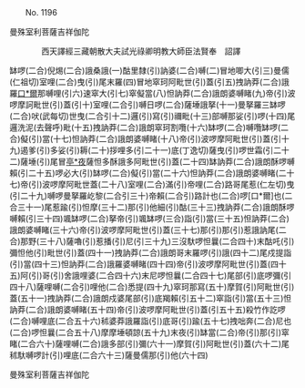 ﻿　　No. 1196

曼殊室利菩薩吉祥伽陀

　　　　西天譯經三藏朝散大夫試光祿卿明教大師臣法賢奉　詔譯


缽啰(二合)倪焬(二合)誐桑誐(一)酤里隸(引)訥婆(二合)嚩(二)冒地唧大(引三)曼儒(仁祖切)室哩(二合)曳(引)尾末羅(四)冒地窣珂阿毗世(引)蓋(引五)拽訥莽(二合)誐羅[口*爾](仁卿切)那嚩哩(引六)速窣大(引七)窣儗當(八)怛訥莽(二合)誐朗婆嚩睹(九)帝(引)波啰摩訶毗世(引)蓋(引十)室哩(二合引)嚩日啰(二合)薩埵誐拏(十一)曼拏羅三缽啰(二合)吠(武每切)世曳(二合引十二)邏(引)寫(引)禰毗(十三)部嚩那娑(引)啰(十四)尾邏洗泥(去聲呼)毗(十五)拽訥莽(二合)誐朗窣珂割囕(十六)缽啰(二合)嚩囕缽啰(二合)儗(引)當(十七)怛訥莽(二合)誐朗婆嚩睹(十八)帝(引)波啰摩阿毗世(引)蓋(引十九)遏爹(引)多娑(引)耨(二十)拶哩多(引二十一)底(丁逸切)薩曳(引)啰世霜(引二十二)薩埵(引)尾冒[亭*夜](切身二十三)薩怛多酥誐多阿毗世(引)蓋(二十四)缽訥莽(二合)誐朗酥啰嚩賴(引二十五)啰必大(引)缽啰(二合)儗(引)當(二十六)怛訥莽(二合)誐朗婆嚩睹(二十七)帝(引)波啰摩阿毗世蓋(二十八)室哩(二合)滿(引)帝哩(二合)路哥尾惹(仁左切)曳(引二十九)嚩啰曼拏羅屹黎(二合引三十)帝賴(二合引)路計也(二合)啰[口*爾]也(二合三十一)尾惹踰(引)怛摩(三十二)那(引)他細(引)酤(三十三)拽訥莽(二合)誐朗酥啰嚩賴(引三十四)颯缽啰(二合)拏帝(引)颯缽啰(三合)詣(引)當(三十五)怛訥莽(二合)誐朗婆嚩睹(三十六)帝(引)波啰摩阿毗世(引)蓋(三十七)那(引)那(引)惹誐訥尾(二合)那野(三十八)薩嚕(引)惹播(引)尼(引三十九)三沒馱啰怛曩(二合四十)末酤吒(引)彌怛他(引)毗世(引)蓋(四十一)拽訥莽(二合)誐朗哥末羅啰(引)誐(四十二)尾戍提詣(引)當(四十三)怛訥莽(二合)誐羅婆嚩睹(四十四)帝(引)波啰摩阿毗世(引)蓋(四十五)阿(引)哥(引)舍誐哩婆(二合四十六)末尼啰怛曩(二合四十七)尾部(引)底啰彌(引四十八)薩哩嚩(二合引)哩他(二合)悉提(四十九)窣珂那寫(五十)摩賀(引)阿毗世(引)蓋(五十一)拽訥莽(二合)誐朗戍婆尾部(引)底羯賴(引五十二)窣詣(引)當(五十三)怛訥莽(二合)誐朗婆嚩睹(五十四)帝(引)波啰摩阿毗世(引)蓋(引五十五)殺竹作訖啰(二合)嚩哩底(二合五十六)秫婆莽誐羅詣(引)底哥(引)踰(五十七)拽咄奔(二合)尼也(二合)啰怛曩(二合五十八)摩摩埵頓諒(五十九)末夜(引)缽當(二合)帝(引)那(引)窣睹(二合六十)薩哩嚩(二合)誐多部(引)彌(六十一)摩賀(引)阿毗世(引)蓋(六十二)尾秫馱嚩啰計(引)哩底(二合六十三)薩曼儒那(引)他(六十四)

曼殊室利菩薩吉祥伽陀
